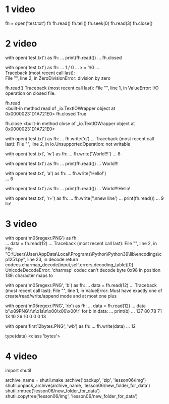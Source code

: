 # 1 video

fh = open('test.txt')
fh
fh.read()
fh.tell()
fh.seek(0)
fh.read(3)
fh.close()

# 2 video

with open('test.txt') as fh:
...     print(fh.read())
...
fh.closed 

with open('test.txt') as fh:
...     1 / 0
...     x = 1/0
...  
Traceback (most recent call last):   
  File "<stdin>", line 2, in <module>
ZeroDivisionError: division by zero 

fh.read()
Traceback (most recent call last):
  File "<stdin>", line 1, in <module>
ValueError: I/O operation on closed file.

fh.read  
<built-in method read of _io.TextIOWrapper object at 0x00000231D1A721E0>
fh.closed
True


fh.close
<built-in method close of _io.TextIOWrapper object at 0x00000231D1A721E0>


with open('test.txt') as fh:
...     fh.write('q')
... 
Traceback (most recent call last):
  File "<stdin>", line 2, in <module>
io.UnsupportedOperation: not writable

with open('test.txt', 'w') as fh:
...     fh.write('World!!!')
... 
8

with open('test.txt') as fh:
...     print(fh.read())
... 
World!!!

with open('test.txt', 'a') as fh: 
...     fh.write('Hello!')   
... 
6

with open('test.txt') as fh:
...     print(fh.read())
... 
World!!!Hello!

with open('test.txt', 'r+') as fh:
...     fh.write('\nnew line')
...     print(fh.read())
... 
9
llo!

# 3 video

with open('m05regexr.PNG') as fh:  
...     data = fh.read(12)
... 
Traceback (most recent call last):
  File "<stdin>", line 2, in <module>
  File "C:\Users\User\AppData\Local\Programs\Python\Python39\lib\encodings\cp1251.py", line 23, in decode
    return codecs.charmap_decode(input,self.errors,decoding_table)[0]
UnicodeDecodeError: 'charmap' codec can't decode byte 0x98 in position 139: character maps to <undefined>

with open('m05regexr.PNG', 'b') as fh:
...     data = fh.read(12)
... 
Traceback (most recent call last):
  File "<stdin>", line 1, in <module>
ValueError: Must have exactly one of create/read/write/append mode and at most one plus

with open('m05regexr.PNG', 'rb') as fh:
...     data = fh.read(12)
... 
data
b'\x89PNG\r\n\x1a\n\x00\x00\x00\r'
for b in data:
...     print(b)
... 
137
80
78
71
13
10
26
10
0
0
0
13

with open('first12bytes.PNG', 'wb') as fh:
...     fh.write(data)
... 
12

type(data)
<class 'bytes'>

# 4 video

import shutil


archive_name = shutil.make_archive('backup', 'zip', 'lesson06/img')
shutil.unpack_archive(archive_name, 'lesson06/new_folder_for_data')
shutil.rmtree('lesson06/new_folder_for_data')
shutil.copytree('lesson06/img', 'lesson06/new_folder_for_data')

